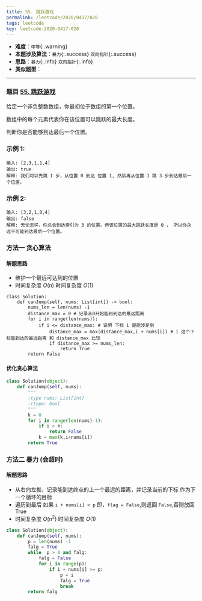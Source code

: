 ```yaml
---
title: 55. 跳跃游戏
permalink: /leetcode/2020/0417/020
tags: leetcode
key: leetcode-2020-0417-020
---
```

- __难度__：`中等`{:.warning}
- __本题涉及算法__：`暴力`{:.success} `双向指针`{:.success}
- __思路__：`暴力`{:.info} `双向指针`{:.info}
- __类似题型__：

---

### 题目 [55. 跳跃游戏](https://leetcode-cn.com/problems/jump-game/)
给定一个非负整数数组，你最初位于数组的第一个位置。

数组中的每个元素代表你在该位置可以跳跃的最大长度。

判断你是否能够到达最后一个位置。

### 示例 1:
```
输入: [2,3,1,1,4]
输出: true
解释: 我们可以先跳 1 步，从位置 0 到达 位置 1, 然后再从位置 1 跳 3 步到达最后一个位置。
```
### 示例 2:
```
输入: [3,2,1,0,4]
输出: false
解释: 无论怎样，你总会到达索引为 3 的位置。但该位置的最大跳跃长度是 0 ， 所以你永远不可能到达最后一个位置。
```

### 方法一 贪心算法
#### 解题思路
- 维护一个最远可达到的位置
- 时间复杂度 $O(n)$ 时间复杂度 $O(1)$
```python3
class Solution:
    def canJump(self, nums: List[int]) -> bool:
        nums_len = len(nums) -1
        distance_max = 0 # 记录从0开始能到到达的最远距离
        for i in range(len(nums)):
            if i <= distance_max: # 说明 下标 i 是能涉足到
                distance_max = max(distance_max,i + nums[i]) # i 这个下标能到达的最远距离 和 distance_max 比较
                if distance_max >= nums_len:
                    return True
        return False
```

#### 优化贪心算法
```python
class Solution(object):
    def canJump(self, nums):
        """
        :type nums: List[int]
        :rtype: bool
        """
        k = 0
        for i in range(len(nums)-1):
            if i > k:
                return False
            k = max(k,i+nums[i])
        return True
```


### 方法二 暴力 (会超时)
#### 解题思路
- 从右向左推，记录能到达终点的上一个最远的距离，并记录当前的下标 作为下一个循环的目标
- 遍历到最后 如果  `i + nums[i] < p` 即，`flag = False`,则返回 `False`,否则放回True
- 时间复杂度 $O(n^2)$ 时间复杂度 $O(1)$
```python
class Solution(object):
    def canJump(self, nums):
        p = len(nums) -1
        falg = True
        while  p > 0 and falg:
            falg = False
            for i in range(p):
                if i + nums[i] >= p:
                    p = i
                    falg = True
                    break
        return falg
```
